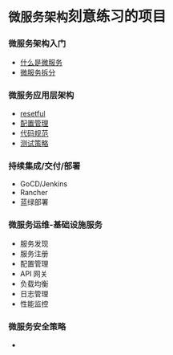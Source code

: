 # `微服务架构`刻意练习的项目

### 微服务架构入门
 * [什么是微服务](./what-is-microservice.md)
 * [微服务拆分](./microservice-split.md)

### 微服务应用层架构
 * [resetful](resetful)
 * [配置管理](配置管理)
 * [代码规范](代码规范)
 * [测试策略](测试策略)

### 持续集成/交付/部署
 * GoCD/Jenkins
 * Rancher
 * 蓝绿部署

### 微服务运维-基础设施服务
 * 服务发现
 * 服务注册
 * 配置管理
 * API 网关
 * 负载均衡
 * 日志管理
 * 性能监控

### 微服务安全策略
 * 

